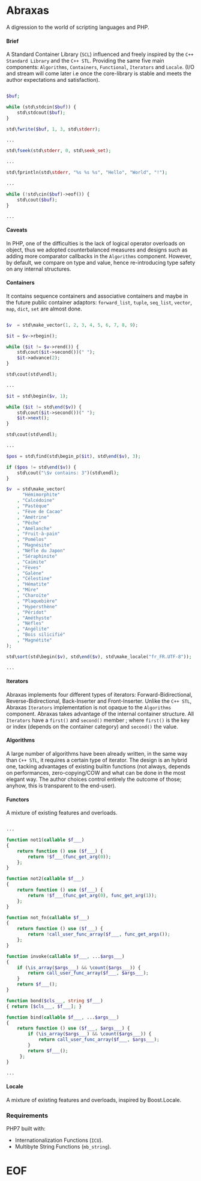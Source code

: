 # Abraxas
A digression to the world of scripting languages and PHP.

#### Brief
A Standard Container Library (`SCL`) influenced and freely inspired by the `C++ Standard Library` 
and the `C++ STL`. Providing the same five main components: `Algorithms`, `Containers`, `Functional`, `Iterators` and `Locale`.
(I/O and stream will come later i.e once the core-library is stable and meets the author expectations and satisfaction).

```php

$buf;

while (std\stdcin($buf)) {
	std\stdcout($buf);
}

std\fwrite($buf, 1, 3, std\stderr);

...

std\fseek(std\stderr, 0, std\seek_set);

...

std\fprintln(std\stderr, "%s %s %s", "Hello", "World", "!");

...

while (!std\cin($buf)->eof()) {
	std\cout($buf);
}

...
```

#### Caveats
In PHP, one of the difficulties is the lack of logical operator overloads on object, thus we adopted counterbalanced 
measures and designs such as adding more comparator callbacks in the `Algorithms` component. However, by default, we compare 
on type and value, hence re-introducing type safety on any internal structures.

#### Containers
It contains sequence containers and associative containers and maybe in the future public 
container adaptors: `forward_list`, `tuple`, `seq_list`, `vector`, `map`, `dict`, `set` are almost done.

```php

$v  = std\make_vector(1, 2, 3, 4, 5, 6, 7, 8, 9);

$it = $v->rbegin();

while ($it != $v->rend()) {
	std\cout($it->second())(" ");
	$it->advance(2);
}

std\cout(std\endl);

...

$it = std\begin($v, 1);

while ($it != std\end($v)) {
	std\cout($it->second())(" ");
	$it->next();
}

std\cout(std\endl);

...

$pos = std\find(std\begin_p($it), std\end($v), 3);

if ($pos != std\end($v)) {
	std\cout("\$v contains: 3")(std\endl);
}

$v  = std\make_vector(
	  "Hémimorphite"
	, "Calcédoine"
	, "Pastèque"
	, "Fève de Cacao"
	, "Amétrine"
	, "Pêche"
	, "Amélanche"
	, "Fruit-à-pain"
	, "Pomélos"
	, "Magnésite"
	, "Nèfle du Japon"
	, "Séraphinite"
	, "Caïmite"
	, "Fèves"
	, "Galène"
	, "Célestine"
	, "Hématite"
	, "Mûre"
	, "Charoïte"
	, "Plaquebière"
	, "Hypersthène"
	, "Péridot"
	, "Améthyste"
	, "Nèfles"
	, "Angélite"
	, "Bois silicifié"
	, "Magnétite"
);

std\sort(std\begin($v), std\end($v), std\make_locale("fr_FR.UTF-8"));

...

```

#### Iterators
Abraxas implements four different types of iterators:
Forward-Bidirectional, Reverse-Bidirectional, Back-Inserter and Front-Inserter.
Unlike the `C++ STL`, Abraxas `Iterators` implementation is not opaque to the `Algorithms` component.
Abraxas takes advantage of the internal container structure. All `Iterators` have a `first()` and `second()` member ; 
where `first()` is the key or index (depends on the container category) and `second()` the value.

#### Algorithms
A large number of algorithms have been already written, in the same way than `C++ STL`, it requires
a certain type of iterator. The design is an hybrid one, tacking advantages of 
existing builtin functions (not always, depends on performances, zero-copying/COW and what can 
be done in the most elegant way. The author choices control entirely the outcome of those; anyhow, 
this is transparent to the end-user).

#### Functors
A mixture of existing features and overloads.
```php

...

function not1(callable $f___)
{
	return function () use ($f___) {
		return !$f___(func_get_arg(0));
	};
}

function not2(callable $f___)
{
	return function () use ($f___) {
		return !$f___(func_get_arg(0), func_get_arg(1));
	};
}

function not_fn(callable $f___)
{
	return function () use ($f___) {
		return !call_user_func_array($f___, func_get_args());
	};
}

function invoke(callable $f___, ...$args___)
{
	if (\is_array($args___) && \count($args___)) {
		return call_user_func_array($f___, $args___);
	}
	return $f___();
}

function bond($cls___, string $f___)
{ return [$cls___, $f___]; }

function bind(callable $f___, ...$args___)
{
	return function () use ($f___, $args___) {
		if (\is_array($args___) && \count($args___)) {
			return call_user_func_array($f___, $args___);
		}
		return $f___();
	 };
}

...

```

#### Locale
A mixture of existing features and overloads, inspired by Boost.Locale.

### Requirements
PHP7 built with:
- Internationalization Functions (`ICU`).
- Multibyte String Functions (`mb_string`).

# EOF